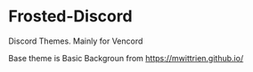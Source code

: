 # Frosted-Discord
Discord Themes. Mainly for Vencord

Base theme is Basic Backgroun from https://mwittrien.github.io/
